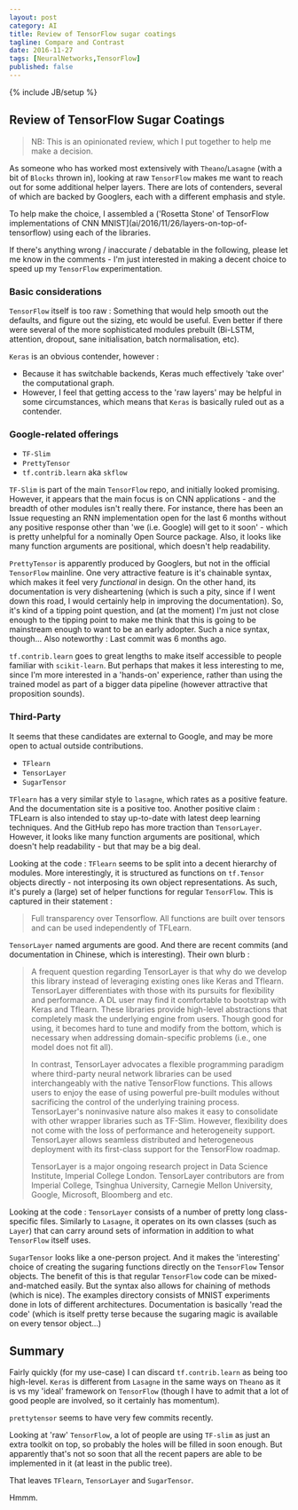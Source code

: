 ```yaml
---
layout: post
category: AI
title: Review of TensorFlow sugar coatings
tagline: Compare and Contrast
date: 2016-11-27
tags: [NeuralNetworks,TensorFlow]
published: false
---
```

{% include JB/setup %}


## Review of TensorFlow Sugar Coatings

>  NB:  This is an opinionated review, which I put together to help me make a decision.

As someone who has worked most extensively with ```Theano```/```Lasagne``` (with a bit of ```Blocks``` thrown in),
looking at raw ```TensorFlow``` makes me want to reach out for some additional helper 
layers.  There are lots of contenders, several of which are backed by Googlers, each 
with a different emphasis and style.

To help make the choice, I assembled a ('Rosetta Stone' of TensorFlow implementations of CNN MNIST](ai/2016/11/26/layers-on-top-of-tensorflow) 
using each of the libraries.


If there's anything wrong / inaccurate / debatable in the following, please let me know in the comments - 
I'm just interested in making a decent choice to speed up my ```TensorFlow``` experimentation.


### Basic considerations

```TensorFlow``` itself is too raw : Something that would help smooth out the defaults, and 
figure out the sizing, etc would be useful.  Even better if there were several of the more
sophisticated modules prebuilt (Bi-LSTM, attention, dropout, sane initialisation, batch normalisation, etc).

```Keras``` is an obvious contender, however : 

*  Because it has switchable backends, Keras much effectively 'take over' the computational graph.
*  However, I feel that getting access to the 'raw layers' may be helpful in some circumstances,
   which means that ```Keras``` is basically ruled out as a contender.
   

### Google-related offerings

*  ```TF-Slim```
*  ```PrettyTensor```
*  ```tf.contrib.learn```  aka ```skflow```

```TF-Slim``` is part of the main ```TensorFlow``` repo, and initially looked promising.  However,
it appears that the main focus is on CNN applications - and the breadth of other modules isn't really there.
For instance, there has been an Issue requesting an RNN implementation open for the last 6 months without
any positive response other than 'we (i.e. Google) will get to it soon' - which is pretty unhelpful for a nominally Open Source package.
Also, it looks like many function arguments are positional, which doesn't help readability.

```PrettyTensor``` is apparently produced by Googlers, but not in the official ```TensorFlow``` mainline.  One
very attractive feature is it's chainable syntax, which makes it feel very *functional* in design.  On the other hand,
its documentation is very disheartening (which is such a pity, since if I went down this road,
I would certainly help in improving the documentation).  So, it's kind of a tipping point question,
and (at the moment) I'm just not close enough to the tipping point to make me think that this is 
going to be mainstream enough to want to be an early adopter.  Such a nice syntax, 
though...  Also noteworthy : Last commit was 6 months ago.

```tf.contrib.learn``` goes to great lengths to make itself accessible to people familiar with ```scikit-learn```.  But
perhaps that makes it less interesting to me, since I'm more interested in a 'hands-on' experience, rather
than using the trained model as part of a bigger data pipeline (however attractive that proposition sounds).



### Third-Party 

It seems that these candidates are external to Google, and may be more open to actual outside contributions.

*  ```TFlearn```
*  ```TensorLayer```
*  ```SugarTensor```


```TFlearn``` has a very similar style to ```lasagne```, which rates as a positive feature.  And the 
documentation site is a positive too.  Another positive claim : TFLearn is also intended to stay up-to-date 
with latest deep learning techniques.   And the GitHub repo has more traction than ```TensorLayer```.
However, it looks like many function arguments are positional, which doesn't help readability - but that may 
be a big deal.  

Looking at the code : ```TFlearn``` seems to be split into a decent hierarchy of modules.  More interestingly, it is structured
as functions on ```tf.Tensor``` objects directly - not interposing its own object representations.  As such, 
it's purely a (large) set of helper functions for regular ```TensorFlow```.  This is captured in their statement : 

>  Full transparency over Tensorflow. All functions are built over tensors and can be used independently of TFLearn.



```TensorLayer``` named arguments are good.  And there are recent commits (and documentation in Chinese, 
which is interesting).  Their own blurb :     

>   A frequent question regarding TensorLayer is that why do we develop this library instead of leveraging existing ones like Keras and Tflearn. TensorLayer differentiates with those with its pursuits for flexibility and performance. A DL user may find it comfortable to bootstrap with Keras and Tflearn. These libraries provide high-level abstractions that completely mask the underlying engine from users. Though good for using, it becomes hard to tune and modify from the bottom, which is necessary when addressing domain-specific problems (i.e., one model does not fit all).
>
>  In contrast, TensorLayer advocates a flexible programming paradigm where third-party neural network libraries can be used interchangeably with the native TensorFlow functions. This allows users to enjoy the ease of using powerful pre-built modules without sacrificing the control of the underlying training process. TensorLayer's noninvasive nature also makes it easy to consolidate with other wrapper libraries such as TF-Slim. However, flexibility does not come with the loss of performance and heterogeneity support. TensorLayer allows seamless distributed and heterogeneous deployment with its first-class support for the TensorFlow roadmap. 
>
>  TensorLayer is a major ongoing research project in Data Science Institute, Imperial College London. TensorLayer contributors are from Imperial College, Tsinghua University, Carnegie Mellon University, Google, Microsoft, Bloomberg and etc. 

Looking at the code : ```TensorLayer``` consists of a number of pretty long class-specific files.  Similarly to 
```Lasagne```, it operates on its own classes (such as ```Layer```) that can carry around sets of information
in addition to what ```TensorFlow``` itself uses.



```SugarTensor``` looks like a one-person project.  And it makes the 'interesting' choice of creating the 
sugaring functions directly on the ```TensorFlow``` Tensor objects.  The benefit of this is that regular
```TensorFlow``` code can be mixed-and-matched easily.  But the syntax also allows for chaining of 
methods (which is nice).  The examples directory consists of MNIST experiments done in lots of different architectures.
Documentation is basically 'read the code' (which is itself pretty terse because the sugaring magic is available 
on every tensor object...)



## Summary

Fairly quickly (for my use-case) I can discard ```tf.contrib.learn``` as being too high-level.  ```Keras``` is 
different from ```Lasagne``` in the same ways on ```Theano``` as it is vs my 'ideal' framework on ```TensorFlow``` 
(though I have to admit that a lot of good people are involved, so it certainly has momentum).

```prettytensor``` seems to have very few commits recently.  

Looking at 'raw' ```TensorFlow```, a lot of people are using ```TF-slim``` as just an extra toolkit on top, so 
probably the holes will be filled in soon enough.  But apparently that's not so soon that all the recent papers
are able to be implemented in it (at least in the public tree).

That leaves ```TFlearn```, ```TensorLayer``` and ```SugarTensor```.  

Hmmm.

